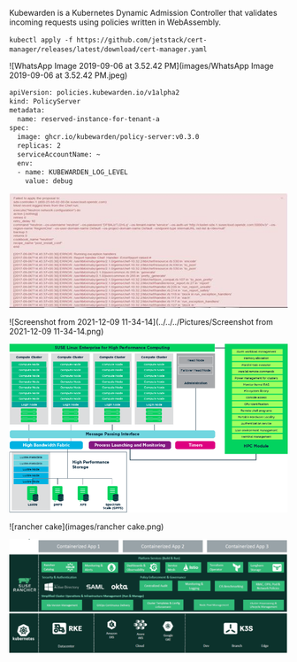 Kubewarden is a Kubernetes Dynamic Admission Controller that validates incoming requests using policies written in WebAssembly. 





`kubectl apply -f https://github.com/jetstack/cert-manager/releases/latest/download/cert-manager.yaml`

![WhatsApp Image 2019-09-06 at 3.52.42 PM](images/WhatsApp Image 2019-09-06 at 3.52.42 PM.jpeg)





```
apiVersion: policies.kubewarden.io/v1alpha2
kind: PolicyServer
metadata:
  name: reserved-instance-for-tenant-a
spec:
  image: ghcr.io/kubewarden/policy-server:v0.3.0
  replicas: 2
  serviceAccountName: ~
  env:
  - name: KUBEWARDEN_LOG_LEVEL
    value: debug
```



![image002](images/image002.jpg)



![Screenshot from 2021-12-09 11-34-14](../../../Pictures/Screenshot from 2021-12-09 11-34-14.png)

![hpc-reference-architecture](images/hpc-reference-architecture.png)





![rancher cake](images/rancher cake.png)

![rancher-cake](images/rancher-cake.png)
